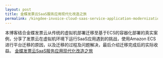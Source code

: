 ```yaml
---
layout: post
title: 金蝶发票云SaaS服务应用现代化改造之旅
permalink: /kingdee-invoice-cloud-saas-service-application-modernization-journey/
---
```


本博客结合金蝶发票云从传统的虚拟机部署迁移至基于ECS的容器化部署的真实案例，分享了发票云在虚拟机环境下运行SaaS应用遇到的挑战，使用Amazon ECS进行平台迁移的原因，以及迁移的过程及问题解决，最后介绍迁移完成后的实际收益。
[金蝶发票云SaaS服务应用现代化改造之旅](https://aws.amazon.com/cn/blogs/china/kingdee-invoice-cloud-saas-service-application-modernization-journey)
